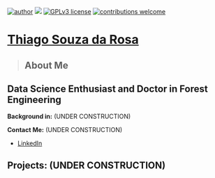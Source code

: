 [![author](https://img.shields.io/badge/author-thiagosouzadarosa-brightgreen.svg)](https://www.linkedin.com/in/thiagosouzadarosa) [![](https://img.shields.io/badge/python-3.9+-blue.svg)](https://www.python.org/downloads/release/python-391/) [![GPLv3 license](https://img.shields.io/badge/License-GPLv3-purple.svg)](http://perso.crans.org/besson/LICENSE.html) [![contributions welcome](https://img.shields.io/badge/contributions-welcome-red.svg?style=flat)](https://github.com/thiagosouzadarosa/Portifolio)

# <a href="https://www.linkedin.com/in/thiagosouzadarosa/">Thiago Souza da Rosa</a>

> ## About Me




## Data Science Enthusiast and Doctor in Forest Engineering

**Background in:** (UNDER CONSTRUCTION)

**Contact Me:** (UNDER CONSTRUCTION)

* [LinkedIn](https://www.linkedin.com/in/thiagosouzadarosa/)


## Projects: (UNDER CONSTRUCTION)
